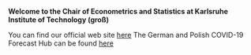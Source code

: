 **Welcome to the Chair of Econometrics and Statistics at Karlsruhe Institute of Technology (groß)**

You can find our official web site [here](https://statistik.econ.kit.edu/english/index.php)
The German and Polish COVID-19 Forecast Hub can be found [here](https://kitmetricslab.github.io/forecasthub/)
